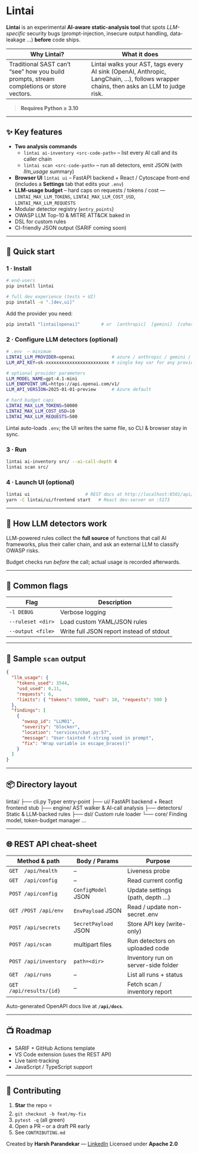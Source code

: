 # Lintai

**Lintai** is an experimental **AI-aware static-analysis tool** that spots _LLM-specific_ security bugs (prompt-injection, insecure output handling, data-leakage …) **before** code ships.

| Why Lintai?                                                                              | What it does                                                                                                                         |
| ---------------------------------------------------------------------------------------- | ------------------------------------------------------------------------------------------------------------------------------------ |
| Traditional SAST can’t “see” how you build prompts, stream completions or store vectors. | Lintai walks your AST, tags every AI sink (OpenAI, Anthropic, LangChain, …), follows wrapper chains, then asks an LLM to judge risk. |

> **Requires Python ≥ 3.10**

---

## ✨ Key features

- **Two analysis commands**
  - `lintai ai-inventory <src-code-path>` – list every AI call and its caller chain
  - `lintai scan <src-code-path>` – run all detectors, emit JSON (with _llm_usage_ summary)
- **Browser UI** `lintai ui` – FastAPI backend + React / Cytoscape front-end (includes a **Settings** tab that edits your `.env`)
- **LLM-usage budget** – hard caps on requests / tokens / cost — `LINTAI_MAX_LLM_TOKENS`, `LINTAI_MAX_LLM_COST_USD`, `LINTAI_MAX_LLM_REQUESTS`
- Modular detector registry (`entry_points`)
- OWASP LLM Top-10 & MITRE ATT&CK baked in
- DSL for custom rules
- CI-friendly JSON output (SARIF coming soon)

---

## 🚀 Quick start

### 1 · Install




```bash
# end-users
pip install lintai

# full dev experience (tests + UI)
pip install -e ".[dev,ui]"
```

Add the provider you need:

```bash
pip install "lintai[openai]"        # or  [anthropic]  [gemini]  [cohere]
```

### 2 · Configure LLM detectors (optional)

```bash
# .env  — minimum
LINTAI_LLM_PROVIDER=openai              # azure / anthropic / gemini / cohere / dummy
LLM_API_KEY=sk-xxxxxxxxxxxxxxxxxxxxxxxx # single key var for any provider

# optional provider parameters
LLM_MODEL_NAME=gpt-4.1-mini
LLM_ENDPOINT_URL=https://api.openai.com/v1/
LLM_API_VERSION=2025-01-01-preview      # Azure default

# hard budget caps
LINTAI_MAX_LLM_TOKENS=50000
LINTAI_MAX_LLM_COST_USD=10
LINTAI_MAX_LLM_REQUESTS=500
```

Lintai auto-loads `.env`; the UI writes the same file, so CLI & browser stay in sync.

### 3 · Run

```bash
lintai ai-inventory src/ --ai-call-depth 4
lintai scan src/
```

### 4 · Launch UI (optional)

```bash
lintai ui                     # REST docs at http://localhost:8501/api/docs
yarn -C lintai/ui/frontend start   # React dev-server on :5173
```

---

## 🔬 How LLM detectors work

LLM-powered rules collect the **full source** of functions that call AI frameworks, plus their caller chain, and ask an external LLM to classify OWASP risks.

Budget checks run _before_ the call; actual usage is recorded afterwards.

---

## 🔧 Common flags

| Flag              | Description                              |
| ----------------- | ---------------------------------------- |
| `-l DEBUG`        | Verbose logging                          |
| `--ruleset <dir>` | Load custom YAML/JSON rules              |
| `--output <file>` | Write full JSON report instead of stdout |

---

## 🧪 Sample `scan` output

```json
{
  "llm_usage": {
    "tokens_used": 3544,
    "usd_used": 0.11,
    "requests": 6,
    "limits": { "tokens": 50000, "usd": 10, "requests": 500 }
  },
  "findings": [
    {
      "owasp_id": "LLM01",
      "severity": "blocker",
      "location": "services/chat.py:57",
      "message": "User-tainted f-string used in prompt",
      "fix": "Wrap variable in escape_braces()"
    }
  ]
}
```

---

## 📦 Directory layout

lintai/
├── cli.py Typer entry-point
├── ui/ FastAPI backend + React frontend stub
├── engine/ AST walker & AI-call analysis
├── detectors/ Static & LLM-backed rules
├── dsl/ Custom rule loader
└── core/ Finding model, token-budget manager …

---

## 🌐 REST API cheat-sheet

| Method & path            | Body / Params        | Purpose                             |
| ------------------------ | -------------------- | ----------------------------------- |
| `GET  /api/health`       | –                    | Liveness probe                      |
| `GET  /api/config`       | –                    | Read current config                 |
| `POST /api/config`       | `ConfigModel` JSON   | Update settings (path, depth …)     |
| `GET /POST /api/env`     | `EnvPayload` JSON    | Read / update non-secret .env       |
| `POST /api/secrets`      | `SecretPayload` JSON | Store API key (write-only)          |
| `POST /api/scan`         | multipart files      | Run detectors on uploaded code      |
| `POST /api/inventory`    | `path=<dir>`         | Inventory run on server-side folder |
| `GET  /api/runs`         | –                    | List all runs + status              |
| `GET  /api/results/{id}` | –                    | Fetch scan / inventory report       |

Auto-generated OpenAPI docs live at **`/api/docs`**.

---

## 📺 Roadmap

- SARIF + GitHub Actions template
- VS Code extension (uses the REST API)
- Live taint-tracking
- JavaScript / TypeScript support

---

## 🤝 Contributing

1. **Star** the repo ⭐
2. `git checkout -b feat/my-fix`
3. `pytest -q` (all green)
4. Open a PR – or a draft PR early
5. See `CONTRIBUTING.md`

Created by **Harsh Parandekar** — [LinkedIn](https://linkedin.com/in/hparandekar)
Licensed under **Apache 2.0**
